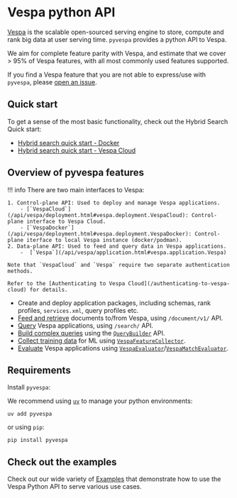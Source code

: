 # Vespa python API

[Vespa](https://vespa.ai/) is the scalable open-sourced serving engine to store, compute and rank big data at user serving time. `pyvespa` provides a python API to Vespa.

We aim for complete feature parity with Vespa, and estimate that we cover > 95% of Vespa features, with all most commonly used features supported.

If you find a Vespa feature that you are not able to express/use with `pyvespa`, please [open an issue](https://github.com/vespa-engine/pyvespa/issues/new/choose).

## Quick start

To get a sense of the most basic functionality, check out the Hybrid Search Quick start: 

- [Hybrid search quick start - Docker](getting-started-pyvespa)
- [Hybrid search quick start - Vespa Cloud](/getting-started-pyvespa-cloud)

## Overview of pyvespa features

!!! info 
    There are two main interfaces to Vespa:

    1. Control-plane API: Used to deploy and manage Vespa applications.
        - [`VespaCloud`](/api/vespa/deployment.html#vespa.deployment.VespaCloud): Control-plane interface to Vespa Cloud.
        - [`VespaDocker`](/api/vespa/deployment.html#vespa.deployment.VespaDocker): Control-plane iterface to local Vespa instance (docker/podman).
    2. Data-plane API: Used to feed and query data in Vespa applications.
        -  [`Vespa`](/api/vespa/application.html#vespa.application.Vespa)

    Note that `VespaCloud` and `Vespa` require two separate authentication methods.

    Refer to the [Authenticating to Vespa Cloud](/authenticating-to-vespa-cloud) for details.

- Create and deploy application packages, including schemas, rank profiles, `services.xml`, query profiles etc.
- [Feed and retrieve](/reads-writes) documents to/from Vespa, using `/document/v1/` API.
- [Query](/query) Vespa applications, using `/search/` API.
- [Build complex queries](/query.html#using-the-querybuilder-dsl-api) using the [`QueryBuilder`](/api/vespa/querybuilder/builder/builder.html) API.
- [Collect training data](/evaluating-vespa-application-cloud) for ML using [`VespaFeatureCollector`](/api/vespa/evaluation.html#vespa.evaluation.VespaFeatureCollector).
- [Evaluate](/evaluating-vespa-application-cloud) Vespa applications using [`VespaEvaluator`](/api/vespa/evaluation.html#vespa.evaluation.VespaEvaluator)/[`VespaMatchEvaluator`](/api/vespa/evaluation.html#vespa.evaluation.VespaMatchEvaluator).

## Requirements

Install `pyvespa`:

We recommend using [`uv`](https://docs.astral.sh/uv/) to manage your python environments:

    uv add pyvespa

or using `pip`:

    pip install pyvespa

## Check out the examples

Check out our wide variety of [Examples](/examples/) that demonstrate how to use the Vespa Python API to serve various use cases.